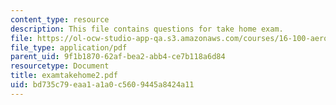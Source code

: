 ```yaml
---
content_type: resource
description: This file contains questions for take home exam.
file: https://ol-ocw-studio-app-qa.s3.amazonaws.com/courses/16-100-aerodynamics-fall-2005/bd735c79eaa1a1a0c5609445a8424a11_examtakehome2.pdf
file_type: application/pdf
parent_uid: 9f1b1870-62af-bea2-abb4-ce7b118a6d84
resourcetype: Document
title: examtakehome2.pdf
uid: bd735c79-eaa1-a1a0-c560-9445a8424a11
---
```

